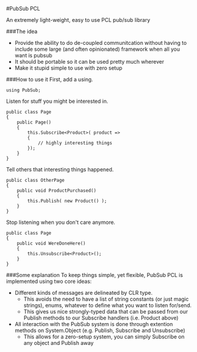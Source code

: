 #PubSub PCL

An extremely light-weight, easy to use PCL pub/sub library

###The idea
* Provide the ability to do de-coupled communitcation without having to include some large (and often opinionated) framework when all you want is pubsub
* It should be portable so it can be used pretty much wherever
* Make it stupid simple to use with zero setup

###How to use it
First, add a using.

	using PubSub;

Listen for stuff you might be interested in.

	public class Page
	{
		public Page()
		{
			this.Subscribe<Product>( product =>
			{
				// highly interesting things
			});
		}
	}
	
Tell others that interesting things happened.

	public class OtherPage
	{
		public void ProductPurchased()
		{
			this.Publish( new Product() );
		}
	}
	
Stop listening when you don't care anymore.

	public class Page
	{
		public void WereDoneHere()
		{
			this.Unsubscribe<Product>();
		}
	}
	
###Some explanation
To keep things simple, yet flexible, PubSub PCL is implemented using two core ideas:
* Different kinds of messages are delineated by CLR type.
	- This avoids the need to have a list of string constants (or just magic strings), enums, whatever to define what you want to listen for/send.
	- This gives us nice strongly-typed data that can be passed from our Publish methods to our Subscribe handlers (i.e. Product above)
* All interaction with the PubSub system is done through extention methods on System.Object (e.g. Publish, Subscribe and Unsubscribe)
	- This allows for a zero-setup system, you can simply Subscribe on any object and Publish away

